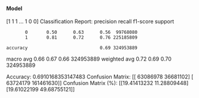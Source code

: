 #### Model
[1 1 1 ... 1 0 0]
Classification Report:
              precision    recall  f1-score   support

           0       0.50      0.63      0.56  99768080
           1       0.81      0.72      0.76 225185809

    accuracy                           0.69 324953889
   macro avg       0.66      0.67      0.66 324953889
weighted avg       0.72      0.69      0.70 324953889

Accuracy: 0.6910168353147483
Confusion Matrix:
[[ 63086978  36681102]
 [ 63724179 161461630]]
Confusion Matrix (%):
[[19.41413232 11.28809448]
 [19.61022199 49.68755121]]
